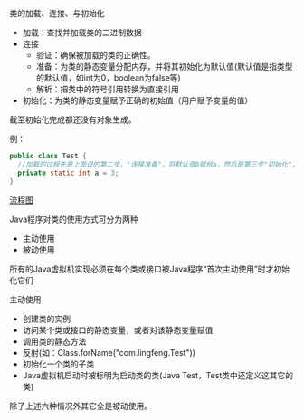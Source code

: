 




类的加载、连接、与初始化

- 加载：查找并加载类的二进制数据
- 连接
  + 验证：确保被加载的类的正确性。
  + 准备：为类的静态变量分配内存，并将其初始化为默认值(默认值是指类型的默认值，如int为0，boolean为false等)
  + 解析：把类中的符号引用转换为直接引用
- 初始化：为类的静态变量赋予正确的初始值（用户赋予变量的值）

截至初始化完成都还没有对象生成。

例：

```java
public class Test {
  //加载的过程先是上面说的第二步，"连接准备"，将默认值0赋给a，然后是第三步"初始化"，将用户给的3赋给a
  private static int a = 3;
}
```
[流程图](java_classloader_2016_06_20_235036.jpg)

Java程序对类的使用方式可分为两种
- 主动使用
- 被动使用

所有的Java虚拟机实现必须在每个类或接口被Java程序“首次主动使用”时才初始化它们

主动使用
- 创建类的实例
- 访问某个类或接口的静态变量，或者对该静态变量赋值
- 调用类的静态方法
- 反射(如：Class.forName("com.lingfeng.Test"))
- 初始化一个类的子类
- Java虚拟机启动时被标明为启动类的类(Java Test，Test类中还定义这其它的类)

除了上述六种情况外其它全是被动使用。
